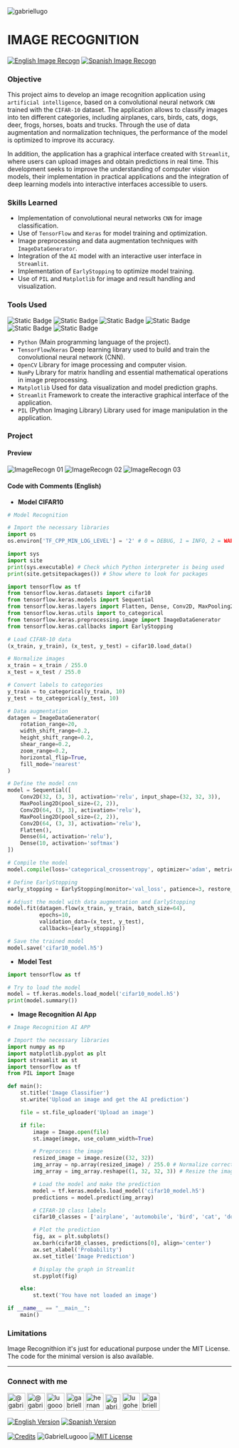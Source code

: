 <img align="center" src="https://media.licdn.com/dms/image/v2/D4D16AQGUNxQ7NSC05A/profile-displaybackgroundimage-shrink_350_1400/profile-displaybackgroundimage-shrink_350_1400/0/1738695150340?e=1744243200&v=beta&t=oXX-ixT9bR3dJcYCLv4KBs5wjKFoeP0524kFGHQMYmQ" alt="gabriellugo" />

# IMAGE RECOGNITION

<a href="https://github.com/GabrielLugooo/Image-Recogn" target="_blank" rel="noreferrer noopener"> <img align="center" src="https://img.shields.io/badge/English%20Image%20Recognition-000000" alt="English Image Recogn" /></a>
<a href="https://github.com/GabrielLugooo/Image-Recogn/blob/main/README%20Spanish.md" target="_blank" rel="noreferrer noopener"> <img align="center" src="https://img.shields.io/badge/Spanish%20Image%20Recognition-green" alt="Spanish Image Recogn" /></a>

### Objective

This project aims to develop an image recognition application using `artificial intelligence`, based on a convolutional neural network `CNN` trained with the `CIFAR-10` dataset. The application allows to classify images into ten different categories, including airplanes, cars, birds, cats, dogs, deer, frogs, horses, boats and trucks. Through the use of data augmentation and normalization techniques, the performance of the model is optimized to improve its accuracy.

In addition, the application has a graphical interface created with `Streamlit`, where users can upload images and obtain predictions in real time. This development seeks to improve the understanding of computer vision models, their implementation in practical applications and the integration of deep learning models into interactive interfaces accessible to users.

### Skills Learned

- Implementation of convolutional neural networks `CNN` for image classification.
- Use of `TensorFlow` and `Keras` for model training and optimization.
- Image preprocessing and data augmentation techniques with `ImageDataGenerator`.
- Integration of the `AI` model with an interactive user interface in `Streamlit`.
- Implementation of `EarlyStopping` to optimize model training.
- Use of `PIL` and `Matplotlib` for image and result handling and visualization.

### Tools Used

![Static Badge](https://img.shields.io/badge/Python-000000?logo=python&logoSize=auto)
![Static Badge](https://img.shields.io/badge/Tensorflow-000000?logo=tensorflow&logoSize=auto)
![Static Badge](https://img.shields.io/badge/Keras-000000?logo=keras&logoSize=auto)
![Static Badge](https://img.shields.io/badge/OpenCV-000000?logo=opencv&logoSize=auto)
![Static Badge](https://img.shields.io/badge/Numpy-000000?logo=numpy&logoSize=auto)
![Static Badge](https://img.shields.io/badge/Streamlit-000000?logo=streamlit&logoSize=auto)

- `Python` (Main programming language of the project).
- `TensorFlow`/`Keras` Deep learning library used to build and train the convolutional neural network (CNN).
- `OpenCV` Library for image processing and computer vision.
- `NumPy` Library for matrix handling and essential mathematical operations in image preprocessing.
- `Matplotlib` Used for data visualization and model prediction graphs.
- `Streamlit` Framework to create the interactive graphical interface of the application.
- `PIL` (Python Imaging Library) Library used for image manipulation in the application.

### Project

#### Preview

<img align="center" src="https://i.imgur.com/NXFugzi.jpeg" alt="ImageRecogn 01" />
<img align="center" src="https://i.imgur.com/HTEL5LP.jpeg" alt="ImageRecogn 02" />
<img align="center" src="https://i.imgur.com/IAl5AVN.jpeg" alt="ImageRecogn 03" />

#### Code with Comments (English)

- **Model CIFAR10**

```python
# Model Recognition

# Import the necessary libraries
import os
os.environ['TF_CPP_MIN_LOG_LEVEL'] = '2' # 0 = DEBUG, 1 = INFO, 2 = WARNING, 3 = ERROR

import sys
import site
print(sys.executable) # Check which Python interpreter is being used
print(site.getsitepackages()) # Show where to look for packages

import tensorflow as tf
from tensorflow.keras.datasets import cifar10
from tensorflow.keras.models import Sequential
from tensorflow.keras.layers import Flatten, Dense, Conv2D, MaxPooling2D
from tensorflow.keras.utils import to_categorical
from tensorflow.keras.preprocessing.image import ImageDataGenerator
from tensorflow.keras.callbacks import EarlyStopping

# Load CIFAR-10 data
(x_train, y_train), (x_test, y_test) = cifar10.load_data()

# Normalize images
x_train = x_train / 255.0
x_test = x_test / 255.0

# Convert labels to categories
y_train = to_categorical(y_train, 10)
y_test = to_categorical(y_test, 10)

# Data augmentation
datagen = ImageDataGenerator(
    rotation_range=20,
    width_shift_range=0.2,
    height_shift_range=0.2,
    shear_range=0.2,
    zoom_range=0.2,
    horizontal_flip=True,
    fill_mode='nearest'
)

# Define the model cnn
model = Sequential([
    Conv2D(32, (3, 3), activation='relu', input_shape=(32, 32, 3)),
    MaxPooling2D(pool_size=(2, 2)),
    Conv2D(64, (3, 3), activation='relu'),
    MaxPooling2D(pool_size=(2, 2)),
    Conv2D(64, (3, 3), activation='relu'),
    Flatten(),
    Dense(64, activation='relu'),
    Dense(10, activation='softmax')
])

# Compile the model
model.compile(loss='categorical_crossentropy', optimizer='adam', metrics=['accuracy'])

# Define EarlyStopping
early_stopping = EarlyStopping(monitor='val_loss', patience=3, restore_best_weights=True)

# Adjust the model with data augmentation and EarlyStopping
model.fit(datagen.flow(x_train, y_train, batch_size=64),
          epochs=10,
          validation_data=(x_test, y_test),
          callbacks=[early_stopping])

# Save the trained model
model.save('cifar10_model.h5')
```

- **Model Test**

```python
import tensorflow as tf

# Try to load the model
model = tf.keras.models.load_model('cifar10_model.h5')
print(model.summary())
```

- **Image Recognition AI App**

```python
# Image Recognition AI APP

# Import the necessary libraries
import numpy as np
import matplotlib.pyplot as plt
import streamlit as st
import tensorflow as tf
from PIL import Image

def main():
    st.title('Image Classifier')
    st.write('Upload an image and get the AI ​​prediction')

    file = st.file_uploader('Upload an image')

    if file:
        image = Image.open(file)
        st.image(image, use_column_width=True)

        # Preprocess the image
        resized_image = image.resize((32, 32))
        img_array = np.array(resized_image) / 255.0 # Normalize correctly (percentage between 0 and 1)
        img_array = img_array.reshape((1, 32, 32, 3)) # Resize the image for the model

        # Load the model and make the prediction
        model = tf.keras.models.load_model('cifar10_model.h5')
        predictions = model.predict(img_array)

        # CIFAR-10 class labels
        cifar10_classes = ['airplane', 'automobile', 'bird', 'cat', 'dog', 'deer', 'frog', 'horse', 'ship', 'truck']

        # Plot the prediction
        fig, ax = plt.subplots()
        ax.barh(cifar10_classes, predictions[0], align='center')
        ax.set_xlabel('Probability')
        ax.set_title('Image Prediction')

        # Display the graph in Streamlit
        st.pyplot(fig)

    else:
        st.text('You have not loaded an image')

if __name__ == "__main__":
    main()
```

### Limitations

Image Recognithion it's just for educational purpose under the MIT License.
The code for the minimal version is also available.

---

<h3 align="left">Connect with me</h3>

<p align="left">
<a href="https://www.youtube.com/@gabriellugooo" target="_blank" rel="noreferrer noopener"> <img align="center" src="https://img.icons8.com/?size=50&id=55200&format=png" alt="@gabriellugooo" height="40" width="40" /></a>
<a href="http://www.tiktok.com/@gabriellugooo" target="_blank" rel="noreferrer noopener"> <img align="center" src="https://img.icons8.com/?size=50&id=118638&format=png" alt="@gabriellugooo" height="40" width="40" /></a>
<a href="https://instagram.com/lugooogabriel" target="_blank" rel="noreferrer noopener"> <img align="center" src="https://img.icons8.com/?size=50&id=32309&format=png" alt="lugooogabriel" height="40" width="40" /></a>
<a href="https://twitter.com/gabriellugo__" target="_blank" rel="noreferrer noopener"> <img align="center" src="https://img.icons8.com/?size=50&id=phOKFKYpe00C&format=png" alt="gabriellugo__" height="40" width="40" /></a>
<a href="https://www.linkedin.com/in/hernando-gabriel-lugo" target="_blank" rel="noreferrer noopener"> <img align="center" src="https://img.icons8.com/?size=50&id=8808&format=png" alt="hernando-gabriel-lugo" height="40" width="40" /></a>
<a href="https://github.com/GabrielLugooo" target="_blank" rel="noreferrer noopener"> <img align="center" src="https://img.icons8.com/?size=80&id=AngkmzgE6d3E&format=png" alt="gabriellugooo" height="34" width="34" /></a>
<a href="mailto:lugohernandogabriel@gmail.com"> <img align="center" src="https://img.icons8.com/?size=50&id=38036&format=png" alt="lugohernandogabriel@gmail.com" height="40" width="40" /></a>
<a href="https://linktr.ee/gabriellugooo" target="_blank" rel="noreferrer noopener"> <img align="center" src="https://simpleicons.org/icons/linktree.svg" alt="gabriellugooo" height="40" width="40" /></a>
</p>

<p align="left">
<a href="https://github.com/GabrielLugooo/GabrielLugooo/blob/main/README.md" target="_blank" rel="noreferrer noopener"> <img align="center" src="https://img.shields.io/badge/English%20Version-000000" alt="English Version" /></a>
<a href="https://github.com/GabrielLugooo/GabrielLugooo/blob/main/Readme%20Spanish.md" target="_blank" rel="noreferrer noopener"> <img align="center" src="https://img.shields.io/badge/Spanish%20Version-Green" alt="Spanish Version" /></a>
</p>

<a href="https://linktr.ee/gabriellugooo" target="_blank" rel="noreferrer noopener"> <img align="center" src="https://img.shields.io/badge/Credits-Gabriel%20Lugo-green" alt="Credits" /></a>
<img align="center" src="https://komarev.com/ghpvc/?username=GabrielLugoo&label=Profile%20views&color=green&base=2000" alt="GabrielLugooo" />
<a href="" target="_blank" rel="noreferrer noopener"> <img align="center" src="https://img.shields.io/badge/License-MIT-green" alt="MIT License" /></a>
